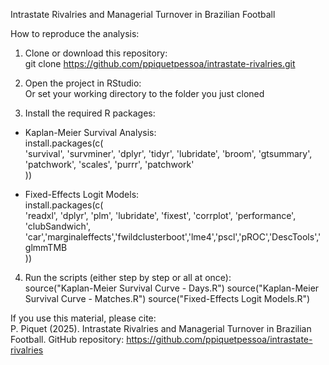 Intrastate Rivalries and Managerial Turnover in Brazilian Football

How to reproduce the analysis:

1. Clone or download this repository:  
git clone https://github.com/ppiquetpessoa/intrastate-rivalries.git

2. Open the project in RStudio:  
Or set your working directory to the folder you just cloned

3. Install the required R packages:

- Kaplan-Meier Survival Analysis:  
  install.packages(c(  
  'survival', 'survminer', 'dplyr', 'tidyr', 'lubridate', 'broom', 'gtsummary', 'patchwork', 'scales', 'purrr', 'patchwork'  
  ))

- Fixed-Effects Logit Models:  
  install.packages(c(  
  'readxl', 'dplyr', 'plm', 'lubridate', 'fixest', 'corrplot', 'performance', 'clubSandwich', 'car','marginaleffects','fwildclusterboot','lme4','pscl','pROC','DescTools','glmmTMB  
  ))

4. Run the scripts (either step by step or all at once):  
source("Kaplan-Meier Survival Curve - Days.R")
source("Kaplan-Meier Survival Curve - Matches.R")
source("Fixed-Effects Logit Models.R")

If you use this material, please cite:  
P. Piquet (2025). Intrastate Rivalries and Managerial Turnover in Brazilian Football.
GitHub repository: https://github.com/ppiquetpessoa/intrastate-rivalries
